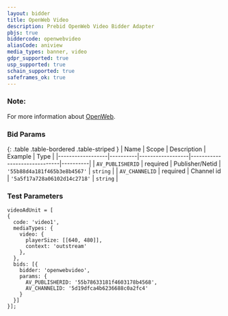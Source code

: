 ```yaml
---
layout: bidder
title: OpenWeb Video
description: Prebid OpenWeb Video Bidder Adapter
pbjs: true
biddercode: openwebvideo
aliasCode: aniview
media_types: banner, video
gdpr_supported: true
usp_supported: true
schain_supported: true
safeframes_ok: true
---
```


### Note:
For more information about [OpenWeb](https://www.openweb.com/).

### Bid Params

{: .table .table-bordered .table-striped }
| Name             | Scope    | Description      | Example                      | Type     |
|------------------|----------|------------------|------------------------------|----------|
| `AV_PUBLISHERID` | required | Publisher/Netid  | `'55b88d4a181f465b3e8b4567'` | `string` |
| `AV_CHANNELID`   | required | Channel id       | `'5a5f17a728a06102d14c2718'` | `string` |

### Test Parameters
```
videoAdUnit = [
{
  code: 'video1',
  mediaTypes: {
    video: {
      playerSize: [[640, 480]],
      context: 'outstream'
    },
  },
  bids: [{
    bidder: 'openwebvideo',
    params: {
      AV_PUBLISHERID: '55b78633181f4603178b4568',
      AV_CHANNELID: '5d19dfca4b6236688c0a2fc4'
    }
  }]
}];
```
